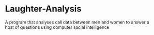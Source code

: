 # Laughter-Analysis
A program that analyses call data between men and women to answer a host of questions using computer social intelligence

